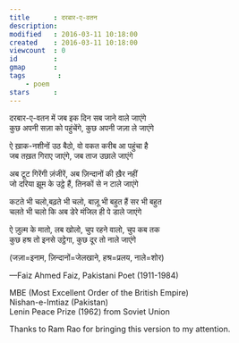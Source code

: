 ```yaml
---
title      : दरबार-ए-वतन
description: 
modified   : 2016-03-11 10:18:00
created    : 2016-03-11 10:18:00
viewcount  : 0
id         : 
gmap       : 
tags        :
    - poem
stars      : 
---
```



दरबार-ए-वतन में जब इक दिन सब जाने वाले जाएंगे  
कुछ अपनी सज़ा को पहुंचेंगे, कुछ अपनी जज़ा ले जाएंगे  

ऐ ख़ाक-नशीनों उठ बैठो, वो वकत करीब आ पहुंचा है  
जब तख़त गिराए जाएंगे, जब ताज उछाले जाएंगे  

अब टूट गिरेंगी ज़ंजीरें, अब ज़िन्दानों की ख़ैर नहीं  
जो दरिया झूम के उट्ठे हैं, तिनकों से न टाले जाएंगे  

कटते भी चलो,बढ़ते भी चलो, बाज़ू भी बहुत हैं सर भी बहुत  
चलते भी चलो कि अब डेरे मंजिल ही पे डाले जाएंगे  

ऐ ज़ुल्म के मातो, लब खोलो, चुप रहने वालो, चुप कब तक  
कुछ हश्र तो इनसे उट्ठेगा, कुछ दूर तो नाले जाएंगे  

(जज़ा=इनाम, ज़िन्दानों=जेलखाने, हश्र=प्रलय, नाले=शोर)

—Faiz Ahmed Faiz, Pakistani Poet (1911-1984)

MBE (Most Excellent Order of the British Empire)<br> 
Nishan-e-Imtiaz (Pakistan)<br>
Lenin Peace Prize (1962) from Soviet Union<br>

Thanks to Ram Rao for bringing this version to my attention.
